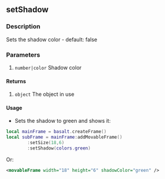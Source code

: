 ## setShadow

### Description

Sets the shadow color - default: false

### Parameters

1. `number|color` Shadow color

#### Returns

1. `object` The object in use

#### Usage

* Sets the shadow to green and shows it:

```lua
local mainFrame = basalt.createFrame()
local subFrame = mainFrame:addMovableFrame()
        :setSize(18,6)
        :setShadow(colors.green)
```

Or:

```xml
<movableFrame width="18" height="6" shadowColor="green" />
```
